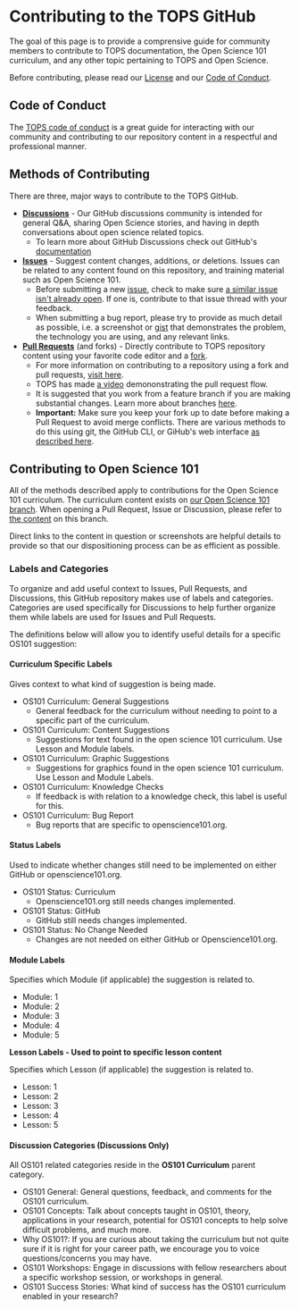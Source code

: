 # Contributing to the TOPS GitHub

The goal of this page is to provide a comprensive guide for community members to contribute to TOPS documentation, the Open Science 101 curriculum, and any other topic pertaining to TOPS and Open Science.

Before contributing, please read our [License](./LICENSE.md) and our [Code of Conduct](./CODE_OF_CONDUCT.md).

## Code of Conduct
The [TOPS code of conduct](./CODE_OF_CONDUCT.md) is a great guide for interacting with our community and contributing to our repository content in a respectful and professional manner.

## Methods of Contributing
There are three, major ways to contribute to the TOPS GitHub. 
- **[Discussions](https://github.com/nasa/Transform-to-Open-Science/discussions)** - Our GitHub discussions community is intended for general Q&A, sharing Open Science stories, and having in depth conversations about open science related topics. 
  - To learn more about GitHub Discussions check out GitHub's [documentation](https://docs.github.com/en/discussions/collaborating-with-your-community-using-discussions/about-discussions) 
- **[Issues](https://github.com/nasa/Transform-to-Open-Science/issues)** - Suggest content changes, additions, or deletions. Issues can be related to any content found on this repository, and training material such as Open Science 101. 
     - Before submitting a new [issue](https://github.com/nasa/Transform-to-Open-Science/issues), check to make sure [a similar issue isn't already open](https://github.com/nasa/Transform-to-Open-Science/issues?q=is%3Aopen+is%3Aissue). If one is, contribute to that issue thread with your feedback.
     - When submitting a bug report, please try to provide as much detail as possible, i.e. a screenshot or [gist](https://gist.github.com/) that demonstrates the problem, the technology you are using, and any relevant links.
- **[Pull Requests](https://github.com/nasa/Transform-to-Open-Science/pulls)** (and forks) - Directly contribute to TOPS repository content using your favorite code editor and a [fork](https://docs.github.com/en/get-started/quickstart/fork-a-repo).
  - For more information on contributing to a repository using a fork and pull requests, [visit here](https://docs.github.com/en/get-started/exploring-projects-on-github/contributing-to-a-project).
  - TOPS has made [a video](https://youtu.be/PHoScPeMWHI) demononstrating the pull request flow.
  - It is suggested that you work from a feature branch if you are making substantial changes.  Learn more about branches [here](https://docs.github.com/en/pull-requests/collaborating-with-pull-requests/proposing-changes-to-your-work-with-pull-requests/about-branches).
  - **Important:** Make sure you keep your fork up to date before making a Pull Request to avoid merge conflicts. There are various methods to do this using git, the GitHub CLI, or GiHub's web interface [as described here](https://docs.github.com/en/pull-requests/collaborating-with-pull-requests/working-with-forks/syncing-a-fork).

## Contributing to Open Science 101

All of the methods described apply to contributions for the Open Science 101 curriculum.  The curriculum content exists on [our Open Science 101 branch](https://github.com/nasa/Transform-to-Open-Science/tree/open-science-101).  When opening a Pull Request, Issue or Discussion, please refer to [the content](https://github.com/nasa/Transform-to-Open-Science/tree/open-science-101) on this branch.

Direct links to the content in question or screenshots are helpful details to provide so that our dispositioning process can be as efficient as possible.

### Labels and Categories

To organize and add useful context to Issues, Pull Requests, and Discussions, this GitHub repository makes use of labels and categories.  Categories are used specifically for Discussions to help further organize them while labels are used for Issues and Pull Requests.

The definitions below will allow you to identify useful details for a specific OS101 suggestion:

#### Curriculum Specific Labels

Gives context to what kind of suggestion is being made.

- OS101 Curriculum: General Suggestions
  - General feedback for the curriculum without needing to point to a specific part of the curriculum.
- OS101 Curriculum: Content Suggestions
  - Suggestions for text found in the open science 101 curriculum. Use Lesson and Module labels.
- OS101 Curriculum: Graphic Suggestions
  - Suggestions for graphics found in the open science 101 curriculum.  Use Lesson and Module Labels.
- OS101 Curriculum: Knowledge Checks
  - If feedback is with relation to a knowledge check, this label is useful for this.
- OS101 Curriculum: Bug Report
  - Bug reports that are specific to openscience101.org.

#### Status Labels

Used to indicate whether changes still need to be implemented on either GitHub or openscience101.org.

- OS101 Status: Curriculum
  - Openscience101.org still needs changes implemented.
- OS101 Status: GitHub
  - GitHub still needs changes implemented.
- OS101 Status: No Change Needed
  - Changes are not needed on either GitHub or Openscience101.org.

#### Module Labels

Specifies which Module (if applicable) the suggestion is related to.

- Module: 1
- Module: 2
- Module: 3
- Module: 4
- Module: 5

**Lesson Labels - Used to point to specific lesson content**

Specifies which Lesson (if applicable) the suggestion is related to.

- Lesson: 1
- Lesson: 2
- Lesson: 3
- Lesson: 4
- Lesson: 5

#### Discussion Categories (Discussions Only)

All OS101 related categories reside in the **OS101 Curriculum** parent category.

- OS101 General: General questions, feedback, and comments for the OS101 curriculum.
- OS101 Concepts: Talk about concepts taught in OS101, theory, applications in your research, potential for OS101 concepts to help solve difficult problems, and much more.
- Why OS101?: If you are curious about taking the curriculum but not quite sure if it is right for your career path, we encourage you to voice questions/concerns you may have.
- OS101 Workshops: Engage in discussions with fellow researchers about a specific workshop session, or workshops in general.
- OS101 Success Stories: What kind of success has the OS101 curriculum enabled in your research?